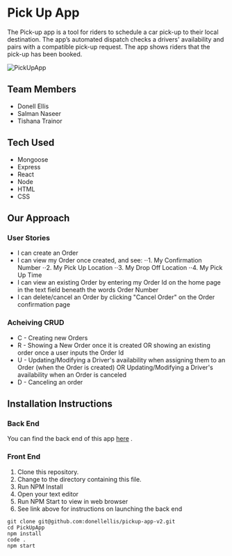 # Pick Up App

The Pick-up app is a tool for riders to schedule a car pick-up to their local destination. The app’s automated dispatch checks a drivers' availability and pairs with a compatible pick-up request. The app shows riders that the pick-up has been booked.

![PickUpApp](https://i.imgur.com/rvGvJfT.jpg)

## Team Members
- Donell Ellis
- Salman Naseer
- Tishana Trainor

## Tech Used

- Mongoose
- Express
- React
- Node
- HTML
- CSS

## Our Approach

### User Stories

* I can create an Order
* I can view my Order once created, and see:
⋅⋅1. My Confirmation Number
⋅⋅2. My Pick Up Location
⋅⋅3. My Drop Off Location
⋅⋅4. My Pick Up Time
* I can view an existing Order by entering my Order Id on the home page in the text field beneath the words Order Number 
* I can delete/cancel an Order by clicking "Cancel Order" on the Order confirmation page

### Acheiving CRUD

* C - Creating new Orders
* R - Showing a New Order once it is created OR showing an existing order once a user inputs the Order Id
* U - Updating/Modifying a Driver's availability when assigning them to an Order (when the Order is created) OR Updating/Modifying a Driver's availability when an Order is canceled
* D - Canceling an order

## Installation Instructions

### Back End

You can find the back end of this app [here](https://github.com/donellellis/pickup-app-api-v2) .

### Front End

1. Clone this repository.
2. Change to the directory containing this file.
3. Run NPM Install
4. Open your text editor
5. Run NPM Start to view in web browser
6. See link above for instructions on launching the back end

```
git clone git@github.com:donellellis/pickup-app-v2.git
cd PickUpApp
npm install
code .
npm start

``` 
 


